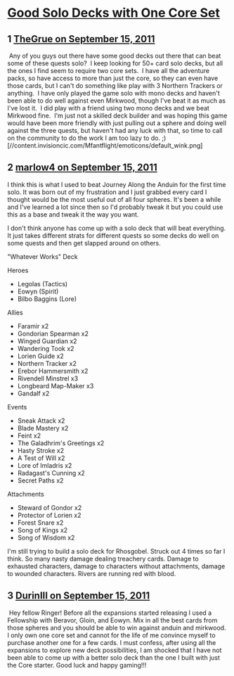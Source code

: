 # [Good Solo Decks with One Core Set](https://community.fantasyflightgames.com/topic/53212-good-solo-decks-with-one-core-set/)

## 1 [TheGrue on September 15, 2011](https://community.fantasyflightgames.com/topic/53212-good-solo-decks-with-one-core-set/?do=findComment&comment=528642)

 Any of you guys out there have some good decks out there that can beat some of these quests solo?  I keep looking for 50+ card solo decks, but all the ones I find seem to require two core sets.  I have all the adventure packs, so have access to more than just the core, so they can even have those cards, but I can't do something like play with 3 Northern Trackers or anything.  I have only played the game solo with mono decks and haven't been able to do well against even Mirkwood, though I've beat it as much as I've lost it.  I did play with a friend using two mono decks and we beat Mirkwood fine.  I'm just not a skilled deck builder and was hoping this game would have been more friendly with just pulling out a sphere and doing well against the three quests, but haven't had any luck with that, so time to call on the community to do the work I am too lazy to do. ;) [//content.invisioncic.com/Mfantflight/emoticons/default_wink.png]

## 2 [marlow4 on September 15, 2011](https://community.fantasyflightgames.com/topic/53212-good-solo-decks-with-one-core-set/?do=findComment&comment=528727)

I think this is what I used to beat Journey Along the Anduin for the first time solo. It was born out of my frustration and I just grabbed every card I thought would be the most useful out of all four spheres. It's been a while and I've learned a lot since then so I'd probably tweak it but you could use this as a base and tweak it the way you want.

I don't think anyone has come up with a solo deck that will beat everything. It just takes different strats for different quests so some decks do well on some quests and then get slapped around on others.

"Whatever Works" Deck

Heroes

 * Legolas (Tactics)
 * Eowyn (Spirit)
 * Bilbo Baggins (Lore)

Allies

 * Faramir x2
 * Gondorian Spearman x2
 * Winged Guardian x2
 * Wandering Took x2
 * Lorien Guide x2
 * Northern Tracker x2
 * Erebor Hammersmith x2
 * Rivendell Minstrel x3
 * Longbeard Map-Maker x3
 * Gandalf x2

Events

 * Sneak Attack x2
 * Blade Mastery x2
 * Feint x2
 * The Galadhrim's Greetings x2
 * Hasty Stroke x2
 * A Test of Will x2
 * Lore of Imladris x2
 * Radagast's Cunning x2
 * Secret Paths x2

Attachments

 * Steward of Gondor x2
 * Protector of Lorien x2
 * Forest Snare x2
 * Song of Kings x2
 * Song of Wisdom x2

I'm still trying to build a solo deck for Rhosgobel. Struck out 4 times so far I think. So many nasty damage dealing treachery cards. Damage to exhausted characters, damage to characters without attachments, damage to wounded characters. Rivers are running red with blood.

## 3 [DurinIII on September 15, 2011](https://community.fantasyflightgames.com/topic/53212-good-solo-decks-with-one-core-set/?do=findComment&comment=528759)

 Hey fellow Ringer! Before all the expansions started releasing I used a Fellowship with Beravor, Gloin, and Eowyn. Mix in all the best cards from those spheres and you should be able to win against anduin and mirkwood. I only own one core set and cannot for the life of me convince myself to purchase another one for a few cards. I must confess, after using all the expansions to explore new deck possibilities, I am shocked that I have not been able to come up with a better solo deck than the one I built with just the Core starter. Good luck and happy gaming!!!


